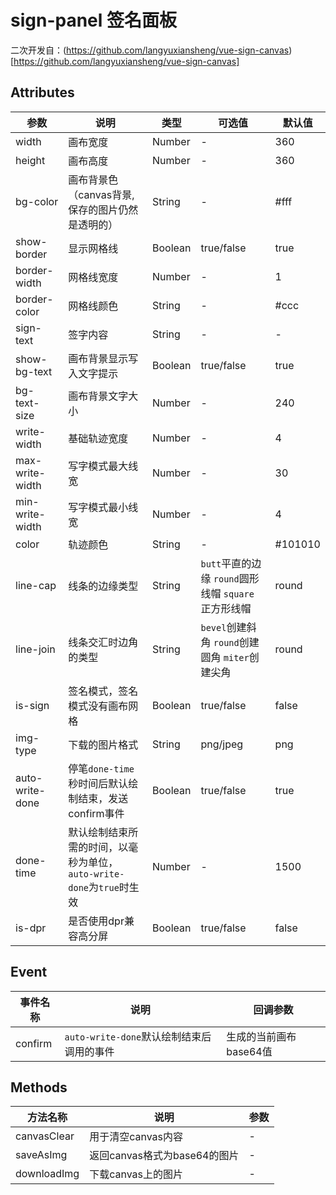 # sign-panel 签名面板

二次开发自：(https://github.com/langyuxiansheng/vue-sign-canvas)[https://github.com/langyuxiansheng/vue-sign-canvas]

## Attributes
| 参数            | 说明     | 类型  | 可选值  | 默认值|
|---------------- | ------------------------------ | ------ | - | ----- |
| width           | 画布宽度                       | Number  | - | 360 |
| height          | 画布高度                       | Number  | - | 360 |
| bg-color        | 画布背景色（canvas背景,保存的图片仍然是透明的） | String | - | #fff |
| show-border     | 显示网格线                     | Boolean | true\/false | true |
| border-width    | 网格线宽度                     | Number  | - | 1 |
| border-color    | 网格线颜色                     | String  | - | #ccc |
| sign-text       | 签字内容                       | String  | - | - |
| show-bg-text    | 画布背景显示写入文字提示       | Boolean | true\/false | true |
| bg-text-size    | 画布背景文字大小               | Number  | - | 240 |
| write-width     | 基础轨迹宽度                   | Number  | - | 4 |
| max-write-width | 写字模式最大线宽               | Number  | - | 30 |
| min-write-width | 写字模式最小线宽               | Number  | - | 4 |
| color           | 轨迹颜色                       | String  | - | #101010 |
| line-cap        | 线条的边缘类型                 | String  | `butt`平直的边缘 `round`圆形线帽 `square`	正方形线帽 | round |
| line-join       | 线条交汇时边角的类型           | String  | `bevel`创建斜角 `round`创建圆角 `miter`创建尖角 | round |
| is-sign         | 签名模式，签名模式没有画布网格 | Boolean | true\/false | false |
| img-type        | 下载的图片格式                 | String  | png\/jpeg | png |
| auto-write-done | 停笔`done-time`秒时间后默认绘制结束，发送confirm事件 | Boolean | true\/false | true |
| done-time       | 默认绘制结束所需的时间，以毫秒为单位，`auto-write-done`为`true`时生效 | Number | - | 1500 |
| is-dpr          | 是否使用dpr兼容高分屏          | Boolean | true\/false | false |

## Event
| 事件名称 | 说明 | 回调参数 |
| --- | --- | --- |
| confirm | `auto-write-done`默认绘制结束后调用的事件 | 生成的当前画布base64值 |

## Methods
| 方法名称 | 说明 | 参数 |
| --- | --- | --- |
| canvasClear | 用于清空canvas内容           | - |
| saveAsImg   | 返回canvas格式为base64的图片 | - |
| downloadImg | 下载canvas上的图片           | - |
